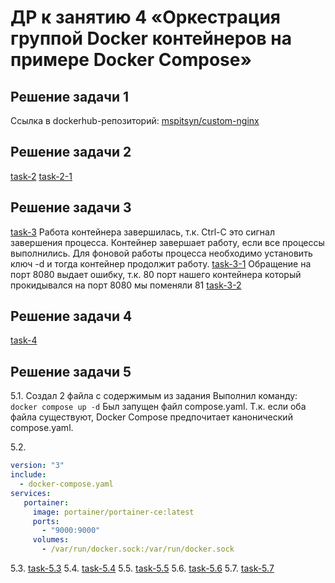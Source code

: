 # ДР к занятию 4 «Оркестрация группой Docker контейнеров на примере Docker Compose»

## Решение задачи 1
Ссылка в dockerhub-репозиторий:
[mspitsyn/custom-nginx](https://hub.docker.com/repository/docker/mspitsyn/custom-nginx/general)

## Решение задачи 2
[task-2](https://github.com/mspitsyn/04-docker-intro/blob/main/screenshots/task-2.png)
[task-2-1](https://github.com/mspitsyn/04-docker-intro/blob/main/screenshots/task-2-1.png)

## Решение задачи 3
[task-3](https://github.com/mspitsyn/04-docker-intro/blob/main/screenshots/task-3.png)
Работа контейнера завершилась, т.к. Ctrl-C это сигнал завершения процесса.
Контейнер завершает работу, если все процессы выполнились. 
Для фоновой работы процесса необходимо установить ключ -d и тогда контейнер продолжит работу.
[task-3-1](https://github.com/mspitsyn/04-docker-intro/blob/main/screenshots/task-3-1.png)
Обращение на порт 8080 выдает ошибку, т.к. 80 порт нашего контейнера который прокидывался на порт 8080 мы поменяли 81
[task-3-2](https://github.com/mspitsyn/04-docker-intro/blob/main/screenshots/task-3-1.png)

## Решение задачи 4
[task-4](https://github.com/mspitsyn/04-docker-intro/blob/main/screenshots/task-4.png)

## Решение задачи 5
5.1. Создал 2 файла с содержимым из задания
Выполнил команду: ```docker compose up -d```
Был запущен файл compose.yaml. Т.к. если оба файла существуют, Docker Compose предпочитает канонический compose.yaml.

5.2. 
```yaml
version: "3"
include:
  - docker-compose.yaml
services:
   portainer:
     image: portainer/portainer-ce:latest
     ports:
       - "9000:9000"
     volumes:
       - /var/run/docker.sock:/var/run/docker.sock
```
5.3. [task-5.3](https://github.com/mspitsyn/04-docker-intro/blob/main/screenshots/task-5-3.png)
5.4. [task-5.4](https://github.com/mspitsyn/04-docker-intro/blob/main/screenshots/task-5-4.png)
5.5. [task-5.5](https://github.com/mspitsyn/04-docker-intro/blob/main/screenshots/task-5-5.png)
5.6. [task-5.6](https://github.com/mspitsyn/04-docker-intro/blob/main/screenshots/task-5-6.png)
5.7. [task-5.7](https://github.com/mspitsyn/04-docker-intro/blob/main/screenshots/task-5-7.png)